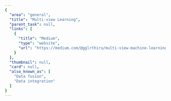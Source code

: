 ```yaml
---
{
  "area": "general",
  "title": "Multi-view Learning",
  "parent_task": null,
  "links": [
    {
      "title": "Medium",
      "type": "website",
      "url": "https://medium.com/@gglrthiru/multi-view-machine-learning-methods-9552c048a8fd"
    }
  ],
  "thumbnail": null,
  "card": null,
  "also_known_as": [
    "Data fusion",
    "Data integration"
  ]
}
---
```


